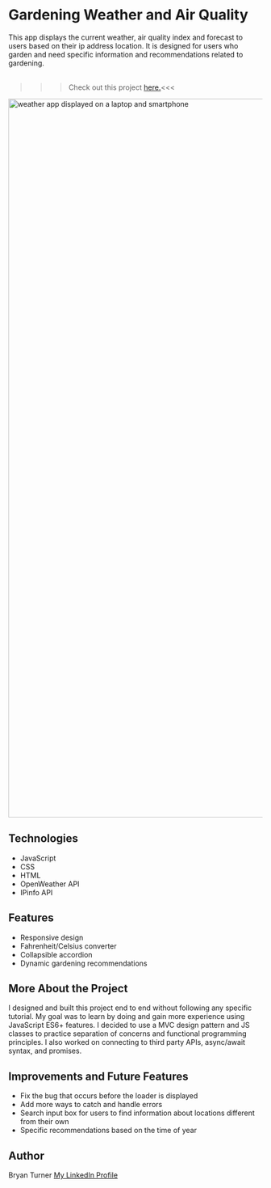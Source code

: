 # Gardening Weather and Air Quality

This app displays the current weather, air quality index and forecast to users based on their ip address location. It is designed for users who garden and need specific information and recommendations related to gardening. </br></br>
>>> Check out this project [here.](https://bryturner.github.io/Garden-Weather-AQI-v2/)<<<

<img width="1422" alt="weather app displayed on a laptop and smartphone" src="https://user-images.githubusercontent.com/91684316/155932105-cbd22815-556d-4451-b414-dd127b791605.png">

## Technologies
- JavaScript
- CSS
- HTML
- OpenWeather API
- IPinfo API

## Features
- Responsive design
- Fahrenheit/Celsius converter
- Collapsible accordion
- Dynamic gardening recommendations

## More About the Project
I designed and built this project end to end without following any specific tutorial. My goal was to learn by doing and gain more experience using JavaScript ES6+ features. I decided to use a MVC design pattern and JS classes to practice separation of concerns and functional programming principles. I also worked on connecting to third party APIs, async/await syntax, and promises.     

## Improvements and Future Features
- Fix the bug that occurs before the loader is displayed
- Add more ways to catch and handle errors
- Search input box for users to find information about locations different from their own 
- Specific recommendations based on the time of year 

## Author
Bryan Turner
[My LinkedIn Profile](https://www.linkedin.com/in/bryanturnerdev/)
